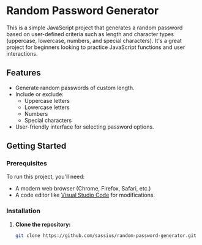 # Random Password Generator

This is a simple JavaScript project that generates a random password based on user-defined criteria such as length and character types (uppercase, lowercase, numbers, and special characters). It's a great project for beginners looking to practice JavaScript functions and user interactions.

## Features

- Generate random passwords of custom length.
- Include or exclude:
  - Uppercase letters
  - Lowercase letters
  - Numbers
  - Special characters
- User-friendly interface for selecting password options.

## Getting Started

### Prerequisites

To run this project, you'll need:

- A modern web browser (Chrome, Firefox, Safari, etc.)
- A code editor like [Visual Studio Code](https://code.visualstudio.com/) for modifications.

### Installation

1. **Clone the repository:**
   ```bash
   git clone https://github.com/sassius/random-password-generator.git
